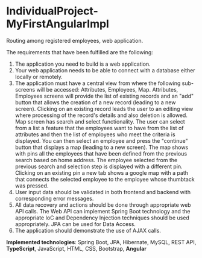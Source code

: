 # IndividualProject-MyFirstAngularImpl
Routing among registered employees, web application.

The requirements that have been fulfilled are the following:
1. The application you need to build is a web application.
2. Your web application needs to be able to connect with a database either locally or remotely.
3. The application must have a central view from where the following sub-screens will be accessed: Attributes, Employees, Map.
Attributes, Employees screens will provide  the list of existing records and an "add" button that allows the creation of a new record (leading to a new screen).  Clicking on an existing record leads the user to an editing view where processing of the record's details and also deletion is allowed. Map screen has search and select functionality. Τhe user can select from a list a feature that the employees want to have from the list of attributes and then the list of employees who meet the criteria is displayed. You can then select an employee and press the "continue" button that displays a map (leading to a new screen).  The map shows with pins all the employees that have been defined from the previous search based on home address. The employee selected from the previous search and selection step is displayed with a different pin. Clicking on an existing pin a new tab shows a google map with a path that connects the selected employee to the employee whose thumbtack was pressed. 
4. User input data should be validated in both frontend and backend with corresponding error messages.
5. All data recovery and actions should be done through appropriate web API calls. The Web API can implement Spring Boot technology and the appropriate IoC and Dependency Injection techniques should be used appropriately. JPA can be used for Data Access. 
6. The application should demonstrate the use of AJAX calls.

**Implemented technologies**: Spring Boot, JPA, Hibernate, MySQL, REST API, **TypeScript**, JavaScript, HTML, CSS, Bootstrap, **Angular** 
